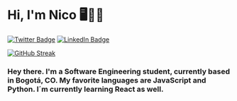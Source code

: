 # Hi, I'm Nico 🖥️🙋‍♂
[![Twitter Badge](https://img.shields.io/badge/Twitter-Profile-informational?style=for-the-badge&logo=twitter&logoColor=white&color=1CA2F1)](https://twitter.com/_NicolasGR)
[![LinkedIn Badge](https://img.shields.io/badge/LinkedIn-Profile-informational?style=for-the-badge&logo=linkedin&logoColor=white&color=0D76A8)](https://www.linkedin.com/in/nicolas-gongora/)

[![GitHub Streak](https://github-readme-streak-stats.herokuapp.com?user=itsMeNicoG&theme=dark)](https://git.io/streak-stats)
### Hey there. I'm a Software Engineering student, currently based in Bogotá, CO. My favorite languages are JavaScript and Python. I´m currently learning React as well.
